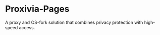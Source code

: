 # Proxivia-Pages
A proxy and OS-fork solution that combines privacy protection with high-speed access.
